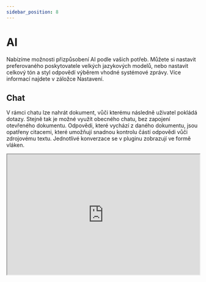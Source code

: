 ```yaml
---
sidebar_position: 8
---
```


# AI

Nabízíme možnosti přizpůsobení AI podle vašich potřeb. Můžete si nastavit preferovaného
poskytovatele velkých jazykových modelů, nebo nastavit celkový tón a styl
odpovědí výběrem vhodné systémové zprávy. Více informací najdete v záložce Nastavení.

## Chat

V rámci chatu lze nahrát dokument, vůči kterému následně uživatel pokládá dotazy.
Stejně tak je možné využít obecného chatu, bez zapojení otevřeného dokumentu.
Odpovědi, které vychází z daného dokumentu, jsou opatřeny citacemi, které umožňují
snadnou kontrolu částí odpovědi vůči zdrojovému textu. Jednotlivé konverzace se
v pluginu zobrazují ve formě vláken.

<iframe
  width="100%"
  height="315"
  src="https://youtube.com/embed/WuQdOxFJfuc"
  title="YouTube video player"
  allow="accelerometer; autoplay; clipboard-write; encrypted-media; gyroscope; picture-in-picture"
  allowFullScreen
/>

### Zkratky v chatu

Pro často používané akce lze vytvořit jednoduchou zkratku pro snadné spuštění. Zkratku
lze vybrat zadáním '/' do chatu a následným výběrem ze seznamu. Seznam lze
procházet pomocí šipek na klávesnici a potvrdit stisknutím Enter, tím dojde k odeslání
akce do chatu. Zároveň můžete zkratku vybrat a tím její obsah vložit do textové pole
pro další úpravy.

<iframe
  width="100%"
  height="315"
  src="https://www.youtube.com/embed/sS28yNJVcWI"
  title="YouTube video player"
  allow="accelerometer; autoplay; clipboard-write; encrypted-media; gyroscope; picture-in-picture"
  allowFullScreen
/>

## Rychlé akce (FastTrack)

Pro časté, opakující se akce, lze využít také možnost napojení přímo z úvodní obrazovky
pluginu. V základu je zde nabízeno několik přednastavených akcí. Odpovědi jsou vedle
úvodní obrazovky zobrazeny také v samostatném vlákně v záložce Chatu.

<iframe
  width="100%"
  height="315"
  src="https://www.youtube.com/embed/PFEIabq4yxc"
  title="YouTube video player"
  allow="accelerometer; autoplay; clipboard-write; encrypted-media; gyroscope; picture-in-picture"
  allowFullScreen
/>

## Editace označeného textu

Při označení textu ve smlouvě lze využít AI pro navrhnutí různých variant textu, včetně
překladu do jiného jazyka. Více informací naleznete v záložce Editace.

## Chytré nahrazení

:::warning Již brzy
:::
Vyměňte dvojice výrazů (např. "Společnost" -> "Kupující") v dokumentu způsobem
zohledňujícím jejich kontext. Po výběru dvojice nebo dvojic vrátí plugin seznam
navrhovaných náhrad, které lze jednotlivě přijmout nebo odmítnout.
